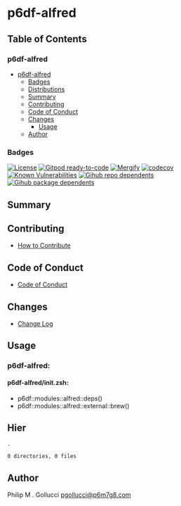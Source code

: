 # p6df-alfred

## Table of Contents


### p6df-alfred
- [p6df-alfred](#p6df-alfred)
  - [Badges](#badges)
  - [Distributions](#distributions)
  - [Summary](#summary)
  - [Contributing](#contributing)
  - [Code of Conduct](#code-of-conduct)
  - [Changes](#changes)
    - [Usage](#usage)
  - [Author](#author)

### Badges

[![License](https://img.shields.io/badge/License-Apache%202.0-yellowgreen.svg)](https://opensource.org/licenses/Apache-2.0)
[![Gitpod ready-to-code](https://img.shields.io/badge/Gitpod-ready--to--code-blue?logo=gitpod)](https://gitpod.io/#https://github.com/p6m7g8/p6df-alfred)
[![Mergify](https://img.shields.io/endpoint.svg?url=https://gh.mergify.io/badges/p6m7g8/p6df-alfred/&style=flat)](https://mergify.io)
[![codecov](https://codecov.io/gh/p6m7g8/p6df-alfred/branch/master/graph/badge.svg?token=14Yj1fZbew)](https://codecov.io/gh/p6m7g8/p6df-alfred)
[![Known Vulnerabilities](https://snyk.io/test/github/p6m7g8/p6df-alfred/badge.svg?targetFile=package.json)](https://snyk.io/test/github/p6m7g8/p6df-alfred?targetFile=package.json)
[![Gihub repo dependents](https://badgen.net/github/dependents-repo/p6m7g8/p6df-alfred)](https://github.com/p6m7g8/p6df-alfred/network/dependents?dependent_type=REPOSITORY)
[![Gihub package dependents](https://badgen.net/github/dependents-pkg/p6m7g8/p6df-alfred)](https://github.com/p6m7g8/p6df-alfred/network/dependents?dependent_type=PACKAGE)

## Summary

## Contributing

- [How to Contribute](CONTRIBUTING.md)

## Code of Conduct

- [Code of Conduct](https://github.com/p6m7g8/.github/blob/master/CODE_OF_CONDUCT.md)

## Changes

- [Change Log](CHANGELOG.md)

## Usage

### p6df-alfred:

#### p6df-alfred/init.zsh:

- p6df::modules::alfred::deps()
- p6df::modules::alfred::external::brew()



## Hier
```text
.

0 directories, 0 files
```
## Author

Philip M . Gollucci <pgollucci@p6m7g8.com>
